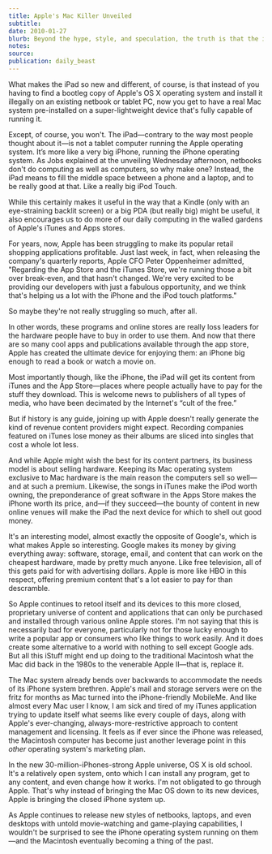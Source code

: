 ```yaml
---
title: Apple's Mac Killer Unveiled
subtitle:
date: 2010-01-27
blurb: Beyond the hype, style, and speculation, the truth is that the iPad is really just another tablet device. A really big PDA, where a touchscreen does what a laptop's keyboard used to do.
notes:
source:
publication: daily_beast
---
```


What makes the iPad so new and different, of course, is that instead of you having to find a bootleg copy of Apple's OS X operating system and install it illegally on an existing netbook or tablet PC, now you get to have a real Mac system pre-installed on a super-lightweight device that's fully capable of running it.

Except, of course, you won't. The iPad—contrary to the way most people thought about it—is not a tablet computer running the Apple operating system. It’s more like a very big iPhone, running the iPhone operating system. As Jobs explained at the unveiling Wednesday afternoon, netbooks don't do computing as well as computers, so why make one? Instead, the iPad means to fill the middle space between a phone and a laptop, and to be really good at that. Like a really big iPod Touch.

While this certainly makes it useful in the way that a Kindle (only with an eye-straining backlit screen) or a big PDA (but really big) might be useful, it also encourages us to do more of our daily computing in the walled gardens of Apple's iTunes and Apps stores.

For years, now, Apple has been struggling to make its popular retail shopping applications profitable. Just last week, in fact, when releasing the company's quarterly reports, Apple CFO Peter Oppenheimer admitted, "Regarding the App Store and the iTunes Store, we're running those a bit over break-even, and that hasn't changed. We're very excited to be providing our developers with just a fabulous opportunity, and we think that's helping us a lot with the iPhone and the iPod touch platforms."

So maybe they're not really struggling so much, after all.

In other words, these programs and online stores are really loss leaders for the hardware people have to buy in order to use them. And now that there are so many cool apps and publications available through the app store, Apple has created the ultimate device for enjoying them: an iPhone big enough to read a book or watch a movie on.

Most importantly though, like the iPhone, the iPad will get its content from iTunes and the App Store—places where people actually have to pay for the stuff they download. This is welcome news to publishers of all types of media, who have been decimated by the Internet's “cult of the free.”

But if history is any guide, joining up with Apple doesn't really generate the kind of revenue content providers might expect. Recording companies featured on iTunes lose money as their albums are sliced into singles that cost a whole lot less.

And while Apple might wish the best for its content partners, its business model is about selling hardware. Keeping its Mac operating system exclusive to Mac hardware is the main reason the computers sell so well—and at such a premium. Likewise, the songs in iTunes make the iPod worth owning, the preponderance of great software in the Apps Store makes the iPhone worth its price, and—if they succeed—the bounty of content in new online venues will make the iPad the next device for which to shell out good money.

It's an interesting model, almost exactly the opposite of Google's, which is what makes Apple so interesting. Google makes its money by giving everything away: software, storage, email, and content that can work on the cheapest hardware, made by pretty much anyone. Like free television, all of this gets paid for with advertising dollars. Apple is more like HBO in this respect, offering premium content that's a lot easier to pay for than descramble.

So Apple continues to retool itself and its devices to this more closed, proprietary universe of content and applications that can only be purchased and installed through various online Apple stores. I'm not saying that this is necessarily bad for everyone, particularly not for those lucky enough to write a popular app or consumers who like things to work easily. And it does create some alternative to a world with nothing to sell except Google ads. But all this iStuff might end up doing to the traditional Macintosh what the Mac did back in the 1980s to the venerable Apple II—that is, replace it.

The Mac system already bends over backwards to accommodate the needs of its iPhone system brethren. Apple's mail and storage servers were on the fritz for months as Mac turned into the iPhone-friendly MobileMe. And like almost every Mac user I know, I am sick and tired of my iTunes application trying to update itself what seems like every couple of days, along with Apple's ever-changing, always-more-restrictive approach to content management and licensing. It feels as if ever since the iPhone was released, the Macintosh computer has become just another leverage point in this _other_ operating system's marketing plan.

In the new 30-million-iPhones-strong Apple universe, OS X is old school. It's a relatively open system, onto which I can install any program, get to any content, and even change how it works. I'm not obligated to go through Apple. That's why instead of bringing the Mac OS down to its new devices, Apple is bringing the closed iPhone system up.

As Apple continues to release new styles of netbooks, laptops, and even desktops with untold movie-watching and game-playing capabilities, I wouldn't be surprised to see the iPhone operating system running on them—and the Macintosh eventually becoming a thing of the past.
